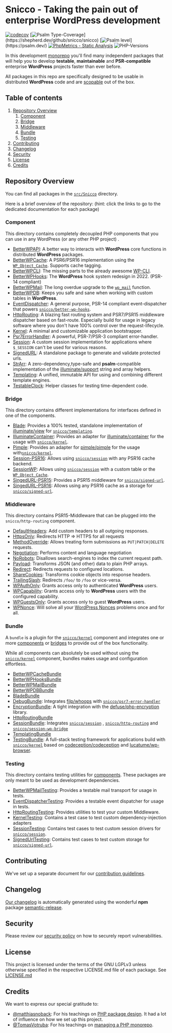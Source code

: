 # Snicco - Taking the pain out of enterprise WordPress development

[![codecov](https://codecov.io/gh/snicco/snicco/branch/master/graph/badge.svg?token=4W8R6FZ948)](https://codecov.io/gh/snicco/snicco)
[![Psalm Type-Coverage](https://shepherd.dev/github/snicco/snicco/coverage.svg?)](https://shepherd.dev/github/snicco/snicco)
[![Psalm level](https://shepherd.dev/github/snicco/snicco/level.svg?)](https://psalm.dev/)
[![PhpMetrics - Static Analysis](https://img.shields.io/badge/PhpMetrics-Static_Analysis-2ea44f)](https://snicco.github.io/snicco/phpmetrics/)
![PHP-Versions](https://img.shields.io/badge/PHP-%5E7.4%7C%5E8.0%7C%5E8.1-blue)

In this
development [monorepo](https://tomasvotruba.com/blog/2019/10/28/all-you-always-wanted-to-know-about-monorepo-but-were-afraid-to-ask/)
you'll find many independent packages that will help you to develop **testable**, **maintainable** and **PSR-compatible** enterprise
**WordPress** projects faster than ever before.

All packages in this repo are specifically designed to be usable in distributed **WordPress** code and
are [scopable](https://github.com/humbug/php-scoper) out of the box.

## Table of contents

1. [Repository Overview](#repository-overview)
    1. [Component](#component)
    2. [Bridge](#bridge)
    3. [Middleware](#middleware)
    4. [Bundle](#bundle)
    5. [Testing](#testing)
2. [Contributing](#contributing)
3. [Changelog](#changelog)
4. [Security](#security)
5. [License](#license)
6. [Credits](#credits)

## Repository Overview

You can find all packages in the [`src/Snicco`](./src/Snicco) directory.

Here is a brief overview of the repository:
(hint: click the links to go to the dedicated documentation for each package)

### Component

This directory contains completely decoupled PHP components that you can use in any WordPress (or any other PHP project)
.

- [BetterWPAPI](https://github.com/snicco/better-wp-api): A better way to interacts with **WordPress** core functions
  in distributed **WordPress** packages.
- [BetterWPCache](https://github.com/snicco/better-wp-cache): A PSR6/PSR16 implementation using
  the [`WP_Object_Cache`](https://developer.wordpress.org/reference/classes/wp_object_cache/). Supports cache tagging.
- [BetterWPCLI](https://github.com/snicco/better-wp-cli): The missing parts to the already awesome [WP-CLI](https://wp-cli.org/).
- [BetterWPHooks](https://github.com/snicco/better-wp-hooks): The **WordPress** hook system redesign in 2022. (PSR-14
  compliant)
- [BetterWPMail](https://github.com/snicco/better-wp-mail): The long overdue upgrade to
  the [`wp_mail`](https://developer.wordpress.org/reference/functions/wp_mail/) function.
- [BetterWPDB](https://github.com/snicco/better-wpdb): Keeps you safe and sane when working with custom tables in
  **WordPress**.
- [EventDispatcher](https://github.com/snicco/event-dispatcher): A general purpose, PSR-14 compliant event-dispatcher
  that powers [`snicco/better-wp-hooks`](https://github.com/snicco/better-wp-hooks).
- [HttpRouting](https://github.com/snicco/http-routing): A blazing fast routing system and PSR7/PSR15 middleware
  dispatcher based on fast-route. Especially build for usage in legacy software where you don't have 100% control over
  the request-lifecycle.
- [Kernel](https://github.com/snicco/kernel): A minimal and customizable application bootstrapper.
- [Psr7ErrorHandler](https://github.com/snicco/psr7-error-handler): A powerful, PSR-7/PSR-3 compliant error-handler.
- [Session](https://github.com/snicco/session): A custom session implementation for applications where `$_SESSION`
  can't be used for various reasons.
- [SignedURL](https://github.com/snicco/signed-url): A standalone package to generate and validate protected urls.
- [StrArr](https://github.com/snicco/str-arr): A zero-dependency,type-safe and **psalm**-compatible implementation of
  the
  [illuminate/support](https://github.com/illuminate/support/blob/master/Str.php) string and array helpers.
- [Templating](https://github.com/snicco/templating): A unified, immutable API for using and combining different
  template engines.
- [TestableClock](https://github.com/snicco/testable-clock): Helper classes for testing time-dependent code.

### Bridge

This directory contains different implementations for interfaces defined in one of the components.

- [Blade](https://github.com/snicco/blade-bridge): Provides a 100% tested, standalone implementation
  of [illuminate/view](https://github.com/illuminate/view)
  for [`snicco/templating`](https://github.com/snicco/templating).
- [IlluminateContainer](https://github.com/snicco/illuminate-container-bridge): Provides an adapter
  for [illuminate/container](https://github.com/illuminate/container) for the usage
  with [`snicco/kernel`](https://github.com/snicco/kernel).
- [Pimple](https://github.com/snicco/pimple-bridge): Provides an adapter
  for [pimple/pimple](https://github.com/pimple/pimple) for the usage
  with[`snicco/kernel`](https://github.com/snicco/kernel).
- [Session-PSR16](https://github.com/snicco/session-psr16-bridge): Allows
  using [`snicco/session`](https://github.com/snicco/session) with any PSR16 cache backend.
- [SessionWP](https://github.com/snicco/session-wp-bridge): Allows
  using  [`snicco/session`](https://github.com/snicco/session) with a custom table or the
  [`WP_Object_Cache`](https://developer.wordpress.org/reference/classes/wp_object_cache/).
- [SingedURL-PSR15](https://github.com/snicco/signed-url-psr15-bridge): Provides a PSR15 middleware
  for [`snicco/signed-url`](https://github.com/snicco/signed-url).
- [SingedURL-PSR16](https://github.com/snicco/signed-url-psr16-bridge): Allows using any PSR16 cache as a storage
  for [`snicco/signed-url`](https://github.com/snicco/signed-url).

### Middleware

This directory contains PSR15-Middleware that can be plugged into the `snicco/http-routing` component.

- [DefaultHeaders](https://github.com/snicco/default-headers-middleware): Add custom headers to all outgoing
  responses.
- [HttpsOnly](https://github.com/snicco/https-only-middleware): Redirects HTTP => HTTPS for all requests
- [MethodOverride](https://github.com/snicco/method-override-middleware): Allows treating form submissions
  as `PUT|PATCH|DELETE` requests.
- [Negotiation](https://github.com/snicco/negotiation-middleware): Performs content and language negotiation
- [NoRobots](https://github.com/snicco/no-robots-middleware): Disallows search-engines to index the current request
  path.
- [Payload](https://github.com/snicco/payload-middleware): Transforms JSON (and other) data to plain PHP arrays.
- [Redirect](https://github.com/snicco/redirect-middleware): Redirects requests to configured locations.
- [ShareCookies](https://github.com/snicco/share-cookies-middleware): Transforms cookie objects into response headers.
- [TrailingSlash](https://github.com/snicco/trailing-slash-middleware): Redirects `/foo/` to `/foo` or vice-versa.
- [WPAuthOnly](https://github.com/snicco/wp-auth-only-middleware): Grants access only to authenticated **WordPress**
  users.
- [WPCapability](https://github.com/snicco/wp-cap-middleware): Grants access only to **WordPress** users with the
  configured capability.
- [WPGuestsOnly](https://github.com/snicco/wp-guests-only-middleware): Grants access only to guest **WordPress**
  users.
- [WPNonce](https://github.com/snicco/wp-nonce-middleware): Will solve all
  your [WordPress Nonces](https://codex.wordpress.org/WordPress_Nonces) problems once and for all.

### Bundle

A `bundle` is a plugin for the [`snicco/kernel`](https://github.com/snicco/kernel) component and integrates one or
more [components](#component)
or [bridges](#bridge) to provide out of the box functionality.

While all components can absolutely be used without using the [`snicco/kernel`](https://github.com/snicco/kernel)
component, bundles makes usage and configuration effortless.

- [BetterWPCacheBundle](https://github.com/snicco/better-wp-cache-bundle)
- [BetterWPHooksBundle](https://github.com/snicco/better-wp-hooks-bundle)
- [BetterWPMailBundle](https://github.com/snicco/better-wp-mail-bundle)
- [BetterWPDBBundle](https://github.com/snicco/better-wpdb-bundle)
- [BladeBundle](https://github.com/snicco/blade-bundle)
- [DebugBundle](https://github.com/snicco/debug-bundle): Integrates [filp/whoops](https://github.com/filp/whoops)
  with [`snicco/psr7-error-handler`](https://github.com/snicco/psr7-error-handler)
- [EncryptionBundle](https://github.com/snicco/encryption-bundle): A tight integration with
  the [defuse/php-encryption](https://github.com/defuse/php-encryption) library.
- [HttpRoutingBundle](https://github.com/snicco/http-routing-bundle)
- [SessionBundle](https://github.com/snicco/session-bundle):
  Integrates [`snicco/session`](https://github.com/snicco/session)
  , [`snicco/http-routing`](https://github.com/snicco/http-routing)
  and [`snicco/session-wp-bridge`](https://github.com/snicco/session-wp-bridge)
- [TemplatingBundle](https://github.com/snicco/templating-bundle)
- [TestingBundle](https://github.com/snicco/testing-bundle): A full-stack testing framework for applications build
  with [`snicco/kernel`](https://github.com/snicco/kernel) based
  on [codeception/codeception](https://github.com/Codeception/Codeception)
  and [lucatume/wp-browser](https://github.com/lucatume/wp-browser).

### Testing

This directory contains testing utilities for [components](#component). These packages are only meant to be used as
development dependencies.

- [BetterWPMailTesting](https://github.com/snicco/better-wp-mail-testing): Provides a testable mail transport for
  usage in tests.
- [EventDispatcherTesting](https://github.com/snicco/better-wp-mail-testing): Provides a testable event dispatcher for
  usage in tests.
- [HttpRoutingTesting](https://github.com/snicco/http-routing-testing): Provides utilities to test your custom
  Middleware.
- [KernelTesting](https://github.com/snicco/kernel-testing): Contains a test case to test custom dependency-injection
  adapters
- [SessionTesting](https://github.com/snicco/session-testing): Contains test cases to test custom session drivers
  for [`snicco/session`](https://github.com/snicco/session).
- [SignedUrlTesting](https://github.com/snicco/signed-url-testing): Contains test cases to test custom storage
  for [`snicco/signed-url`](https://github.com/snicco/signed-url).

## Contributing

We've set up a separate document for our [contribution guidelines](CONTRIBUTING.md).

## Changelog

[Our changelog](CHANGELOG.md) is automatically generated using the wonderful **npm**
package [semantic-release](https://github.com/semantic-release/semantic-release).

## Security

Please review our [security policy](SECURITY.md) on how to securely report vulnerabilities.

## License

This project is licensed under the terms of the GNU LGPLv3 unless otherwise specified in the respective LICENSE.md file
of each package. See [LICENSE.md](LICENSE.md)

## Credits

We want to express our special gratitude to:

- [@matthiasnoback](https://github.com/matthiasnoback): For his teachings
  on [PHP package design](https://matthiasnoback.nl/book/principles-of-package-design/). It had a lot of influence on
  how we set up this project.
- [@TomasVotruba](https://github.com/TomasVotruba): For his teachings
  on [managing a PHP monorepo](https://tomasvotruba.com/).

